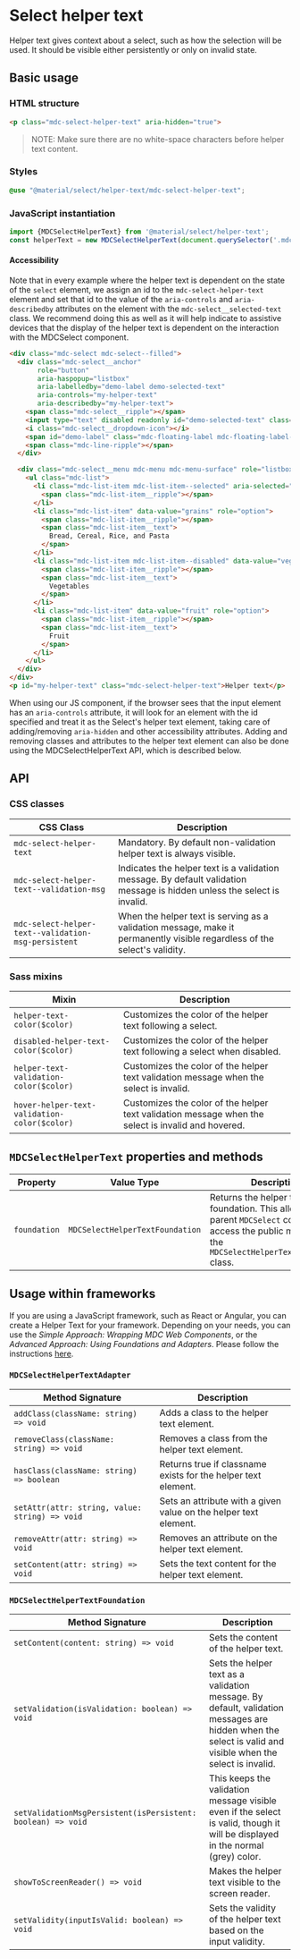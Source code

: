 <!--docs:
title: "Select helper text"
layout: detail
section: components
excerpt: "The helper text provides supplemental information and/or validation messages to users"
iconId: menu
path: /catalog/input-controls/select-menus/helper-text/
-->

# Select helper text

Helper text gives context about a select, such as how the selection will be used. It should be visible either persistently or only on invalid state.

## Basic usage

### HTML structure

```html
<p class="mdc-select-helper-text" aria-hidden="true">
```

> NOTE: Make sure there are no white-space characters before helper text content.
### Styles

```scss
@use "@material/select/helper-text/mdc-select-helper-text";
```

### JavaScript instantiation

```js
import {MDCSelectHelperText} from '@material/select/helper-text';
const helperText = new MDCSelectHelperText(document.querySelector('.mdc-select-helper-text'));
```

#### Accessibility

Note that in every example where the helper text is dependent on the state of the `select` element, we
assign an id to the `mdc-select-helper-text` element and set that id to the value of the
`aria-controls` and `aria-describedby` attributes on the element with the `mdc-select__selected-text` class.
We recommend doing this as well as it will help indicate to assistive devices that
the display of the helper text is dependent on the interaction with the MDCSelect component.

```html
<div class="mdc-select mdc-select--filled">
  <div class="mdc-select__anchor"
       role="button"
       aria-haspopup="listbox"
       aria-labelledby="demo-label demo-selected-text"
       aria-controls="my-helper-text"
       aria-describedby="my-helper-text">
    <span class="mdc-select__ripple"></span>
    <input type="text" disabled readonly id="demo-selected-text" class="mdc-select__selected-text" value="Vegetables">
    <i class="mdc-select__dropdown-icon"></i>
    <span id="demo-label" class="mdc-floating-label mdc-floating-label--float-above">Pick a Food Group</span>
    <span class="mdc-line-ripple"></span>
  </div>

  <div class="mdc-select__menu mdc-menu mdc-menu-surface" role="listbox">
    <ul class="mdc-list">
      <li class="mdc-list-item mdc-list-item--selected" aria-selected="true" data-value="" role="option">
        <span class="mdc-list-item__ripple"></span>
      </li>
      <li class="mdc-list-item" data-value="grains" role="option">
        <span class="mdc-list-item__ripple"></span>
        <span class="mdc-list-item__text">
          Bread, Cereal, Rice, and Pasta
        </span>
      </li>
      <li class="mdc-list-item mdc-list-item--disabled" data-value="vegetables" aria-disabled="true" role="option">
        <span class="mdc-list-item__ripple"></span>
        <span class="mdc-list-item__text">
          Vegetables
        </span>
      </li>
      <li class="mdc-list-item" data-value="fruit" role="option">
        <span class="mdc-list-item__ripple"></span>
        <span class="mdc-list-item__text">
          Fruit
        </span>
      </li>
    </ul>
  </div>
</div>
<p id="my-helper-text" class="mdc-select-helper-text">Helper text</p>
```

When using our JS component, if the browser sees that the input element has an `aria-controls`
attribute, it will look for an element with the id specified and treat it as the Select's helper
text element, taking care of adding/removing `aria-hidden` and other accessibility attributes. Adding
and removing classes and attributes to the helper text element can also be done using the
MDCSelectHelperText API, which is described below.

## API

### CSS classes

CSS Class | Description
--- | ---
`mdc-select-helper-text` | Mandatory. By default non-validation helper text is always visible.
`mdc-select-helper-text--validation-msg` | Indicates the helper text is a validation message. By default validation message is hidden unless the select is invalid.
`mdc-select-helper-text--validation-msg-persistent` | When the helper text is serving as a validation message, make it permanently visible regardless of the select's validity.

### Sass mixins

Mixin | Description
--- | ---
`helper-text-color($color)` | Customizes the color of the helper text following a select.
`disabled-helper-text-color($color)` | Customizes the color of the helper text following a select when disabled.
`helper-text-validation-color($color)` | Customizes the color of the helper text validation message when the select is invalid.
`hover-helper-text-validation-color($color)` | Customizes the color of the helper text validation message when the select is invalid and hovered.

## `MDCSelectHelperText` properties and methods

Property | Value Type | Description
--- | --- | ---
`foundation` | `MDCSelectHelperTextFoundation` | Returns the helper text's foundation. This allows the parent `MDCSelect` component to access the public methods on the `MDCSelectHelperTextFoundation` class.

## Usage within frameworks

If you are using a JavaScript framework, such as React or Angular, you can create a Helper Text for your framework. Depending on your needs, you can use the _Simple Approach: Wrapping MDC Web Components_, or the _Advanced Approach: Using Foundations and Adapters_. Please follow the instructions [here](../../../docs/integrating-into-frameworks.md).

### `MDCSelectHelperTextAdapter`

Method Signature | Description
--- | ---
`addClass(className: string) => void` | Adds a class to the helper text element.
`removeClass(className: string) => void` | Removes a class from the helper text element.
`hasClass(className: string) => boolean` | Returns true if classname exists for the helper text element.
`setAttr(attr: string, value: string) => void` | Sets an attribute with a given value on the helper text element.
`removeAttr(attr: string) => void` | Removes an attribute on the helper text element.
`setContent(attr: string) => void` | Sets the text content for the helper text element.

### `MDCSelectHelperTextFoundation`

Method Signature | Description
--- | ---
`setContent(content: string) => void` | Sets the content of the helper text.
`setValidation(isValidation: boolean) => void` | Sets the helper text as a validation message. By default, validation messages are hidden when the select is valid and visible when the select is invalid.
`setValidationMsgPersistent(isPersistent: boolean) => void` | This keeps the validation message visible even if the select is valid, though it will be displayed in the normal (grey) color.
`showToScreenReader() => void` | Makes the helper text visible to the screen reader.
`setValidity(inputIsValid: boolean) => void` | Sets the validity of the helper text based on the input validity.
